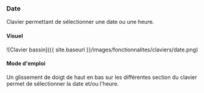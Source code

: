 <!-- markdownlint-disable MD041 -->
<!-- Le titre ne doit pas être de niveau 1 car cette page est un include -->

### Date

Clavier permettant de sélectionner une date ou une heure.

#### Visuel

![Clavier bassin]({{ site.baseurl }}/images/fonctionnalites/claviers/date.png)

#### Mode d'emploi

Un glissement de doigt de haut en bas sur les différentes section du clavier permet de sélectionner la date et/ou l'heure.
